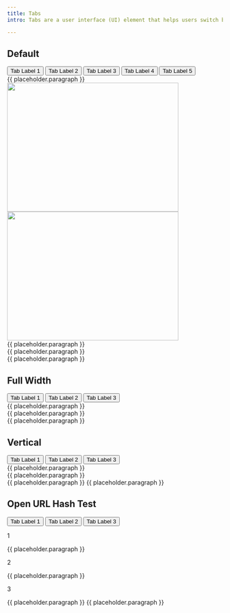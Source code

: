```yaml
---
title: Tabs
intro: Tabs are a user interface (UI) element that helps users switch between different sections of content within a single window or page. They are essentially digital file folders, allowing users to categorize and access related information efficiently

---
```


<h2 class="h2">Default</h2>

<div class="tabs tabs--print">
  <div class="tabs__tablist" data-ulu-tablist='{ "equalHeights" : true }'>
    <button type="button" id="tabs-1-1">
      Tab Label 1
    </button>
    <button type="button" id="tabs-1-2">
      Tab Label 2
    </button>
    <button type="button" id="tabs-1-3">
      Tab Label 3
    </button>
    <button type="button" id="tabs-1-4">
      Tab Label 4
    </button>
    <button type="button" id="tabs-1-5">
      Tab Label 5
    </button>
  </div>
  <div class="tabs__tabpanel" aria-labelledby="tabs-1-1">
    {{ placeholder.paragraph }}
    <div class="tabs__tabpanel-content-fill">
      <img class="image-full-width" src="https://picsum.photos/400/300" alt="" width="400" height="300"> 
    </div>
  </div>
  <div class="tabs__tabpanel" aria-labelledby="tabs-1-2">
    <div class="tabs__tabpanel-content-fill">
      <img class="image-full-width" src="https://picsum.photos/400/300" alt="" width="400" height="300"> 
    </div>
  </div>
  <div class="tabs__tabpanel" aria-labelledby="tabs-1-3">
    {{ placeholder.paragraph }}
  </div>
  <div class="tabs__tabpanel" aria-labelledby="tabs-1-4">
    {{ placeholder.paragraph }}
  </div>
  <div class="tabs__tabpanel" aria-labelledby="tabs-1-5">
    {{ placeholder.paragraph }}
  </div>
</div>

<h2 class="h2">Full Width</h2>

<div class="tabs tabs--full-width">
  <div class="tabs__tablist" data-ulu-tablist='{ "equalHeights" : true }'>
    <button type="button" id="tabs-2-1">
      Tab Label 1
    </button>
    <button type="button" id="tabs-2-2">
      Tab Label 2
    </button>
    <button type="button" id="tabs-2-3">
      Tab Label 3
    </button>
  </div>
  <div class="tabs__tabpanel" aria-labelledby="tabs-2-1">
    <div class="tabs__tabpanel-container">
      {{ placeholder.paragraph }}
    </div>
  </div>
  <div class="tabs__tabpanel" aria-labelledby="tabs-2-2">
    <div class="tabs__tabpanel-container">
      {{ placeholder.paragraph }}
    </div>
  </div>
  <div class="tabs__tabpanel" aria-labelledby="tabs-2-3">
    <div class="tabs__tabpanel-container">
      {{ placeholder.paragraph }}
    </div>
  </div>
</div>

<h2 class="h2">Vertical</h2>

<div class="tabs tabs--vertical">
  <div class="tabs__tablist" data-ulu-tablist='{ 
    "equalHeights" : true,
    "vertical" : true
  }'>
    <button type="button" id="tabs-3-1">
      Tab Label 1
    </button>
    <button type="button" id="tabs-3-2">
      Tab Label 2
    </button>
    <button type="button" id="tabs-3-3">
      Tab Label 3
    </button>
  </div>
  <div class="tabs__tabpanel" aria-labelledby="tabs-3-1">
    <div class="tabs__tabpanel-container">
      {{ placeholder.paragraph }}
    </div>
  </div>
  <div class="tabs__tabpanel" aria-labelledby="tabs-3-2">
    <div class="tabs__tabpanel-container">
      {{ placeholder.paragraph }}
    </div>
  </div>
  <div class="tabs__tabpanel" aria-labelledby="tabs-3-3">
    <div class="tabs__tabpanel-container">
      {{ placeholder.paragraph }}
      {{ placeholder.paragraph }}
    </div>
  </div>
</div>


<h2 class="h2">Open URL Hash Test</h2>

<div class="tabs">
  <div class="tabs__tablist" data-ulu-tablist='{ 
    "equalHeights" : true,
    "openByUrlHash" : true
  }'>
    <button type="button" id="tabs-4-1">
      Tab Label 1
    </button>
    <button type="button" id="tabs-4-2">
      Tab Label 2
    </button>
    <button type="button" id="tabs-4-3">
      Tab Label 3
    </button>
  </div>
  <div class="tabs__tabpanel" aria-labelledby="tabs-4-1">
    <div class="tabs__tabpanel-container">
      <p>1</p>
      {{ placeholder.paragraph }}
    </div>
  </div>
  <div class="tabs__tabpanel" aria-labelledby="tabs-4-2">
    <div class="tabs__tabpanel-container">
      <p>2</p>
      {{ placeholder.paragraph }}
    </div>
  </div>
  <div class="tabs__tabpanel" aria-labelledby="tabs-4-3">
    <div class="tabs__tabpanel-container">
      <p>3</p>
      {{ placeholder.paragraph }}
      {{ placeholder.paragraph }}
    </div>
  </div>
</div>